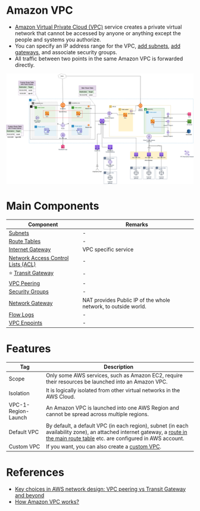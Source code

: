 
# Amazon VPC
- [Amazon Virtual Private Cloud (VPC)](https://aws.amazon.com/vpc/) service creates a private virtual network that cannot be accessed by anyone or anything except the people and systems you authorize.
- You can specify an IP address range for the VPC, [add subnets](Subnets.md), [add gateways](InternetGateway.md), and associate security groups.
- All traffic between two points in the same Amazon VPC is forwarded directly.

![img.png](assets/AWS_VPC.png)

# Main Components

| Component                                                                                                                   | Remarks                                                        |
|-----------------------------------------------------------------------------------------------------------------------------|----------------------------------------------------------------|
| [Subnets](Subnets.md)                                                                                                       | -                                                              |
| [Route Tables](../../2_SecurityAndIdentityServices/3_InfraProtectionServices/VPC/RouteTables.md)                            | -                                                              |
| [Internet Gateway](InternetGateway.md)                                                                                      | VPC specific service                                           |
| [Network Access Control Lists (ACL)](../../2_SecurityAndIdentityServices/3_InfraProtectionServices/VPC/SubnetNetworkACL.md) | -                                                              |
| :star: [Transit Gateway](TransitGateway.md)                                                              | -                                                              |
| [VPC Peering](ConnectBetweenVPCs/VPCPeering.md)                                                                             | -                                                              |
| [Security Groups](../../2_SecurityAndIdentityServices/3_InfraProtectionServices/VPC/SecurityGroup.md)                       | -                                                              |
| [Network Gateway](ConnectFromVPC/NATDevices/NATGateway.md)                                                                  | NAT provides Public IP of the whole network, to outside world. |
| [Flow Logs](../5_Monitoring&Security/VPCFlowLogs.md)                                                                        | -                                                              |
| [VPC Enpoints](ConnectFromVPC/VPCEndPointsToSpecificAWSService/Readme.md)                                                   | -                                                              |

# Features

| Tag                 | Description                                                                                                                                                                       |
|---------------------|-----------------------------------------------------------------------------------------------------------------------------------------------------------------------------------|
| Scope               | Only some AWS services, such as Amazon EC2, require their resources be launched into an Amazon VPC.                                                                               |
| Isolation           | It is logically isolated from other virtual networks in the AWS Cloud.                                                                                                            |
| VPC-1-Region-Launch | An Amazon VPC is launched into one AWS Region and cannot be spread across multiple regions.                                                                                       |
| Default VPC         | By default, a default VPC (in each region), subnet (in each availability zone), an attached internet gateway, a [route in the main route table](../../2_SecurityAndIdentityServices/3_InfraProtectionServices/VPC/RouteTables.md) etc. are configured in AWS account. |
| Custom VPC          | If you want, you can also create a [custom VPC](https://docs.aws.amazon.com/vpc/latest/userguide/vpc-getting-started.html#create-configure-vpc).                                  |

# References
- [Key choices in AWS network design: VPC peering vs Transit Gateway and beyond](https://ably.com/blog/aws-vpc-peering-vs-transit-gateway-and-beyond)
- [How Amazon VPC works?](https://docs.aws.amazon.com/vpc/latest/userguide/how-it-works.html)